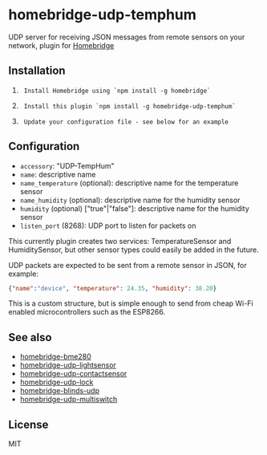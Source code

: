 # homebridge-udp-temphum

UDP server for receiving JSON messages from remote sensors on your network,
plugin for [Homebridge](https://github.com/nfarina/homebridge)

## Installation
1.      Install Homebridge using `npm install -g homebridge`
2.      Install this plugin `npm install -g homebridge-udp-temphum`
3.      Update your configuration file - see below for an example

## Configuration
* `accessory`: "UDP-TempHum"
* `name`: descriptive name
* `name_temperature` (optional): descriptive name for the temperature sensor
* `name_humidity` (optional): descriptive name for the humidity sensor
* `humidity` (optional) ["true"|"false"]: descriptive name for the humidity sensor
* `listen_port` (8268): UDP port to listen for packets on

This currently plugin creates two services: TemperatureSensor and HumiditySensor,
but other sensor types could easily be added in the future.

UDP packets are expected to be sent from a remote sensor in JSON, for example:

```json
{"name":"device", "temperature": 24.35, "humidity": 38.20}
```

This is a custom structure, but is simple enough to send from cheap Wi-Fi enabled microcontrollers such as the ESP8266.

## See also

* [homebridge-bme280](https://www.npmjs.com/package/homebridge-bme280)
* [homebridge-udp-lightsensor](https://www.npmjs.com/package/homebridge-udp-lightsensor)
* [homebridge-udp-contactsensor](https://www.npmjs.com/package/homebridge-udp-contactsensor)
* [homebridge-udp-lock](https://www.npmjs.com/package/homebridge-udp-lock)
* [homebridge-blinds-udp](https://www.npmjs.com/package/homebridge-blinds-udp)
* [homebridge-udp-multiswitch](https://www.npmjs.com/package/homebridge-udp-multiswitch)

## License

MIT
